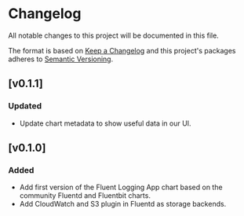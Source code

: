 # Changelog

All notable changes to this project will be documented in this file.

The format is based on [Keep a Changelog](http://keepachangelog.com/en/1.0.0/)
and this project's packages adheres to [Semantic Versioning](http://semver.org/spec/v2.0.0.html).

## [v0.1.1] 

### Updated

- Update chart metadata to show useful data in our UI.

## [v0.1.0] 

### Added

- Add first version of the Fluent Logging App chart based on the community Fluentd and Fluentbit charts.
- Add CloudWatch and S3 plugin in Fluentd as storage backends. 
